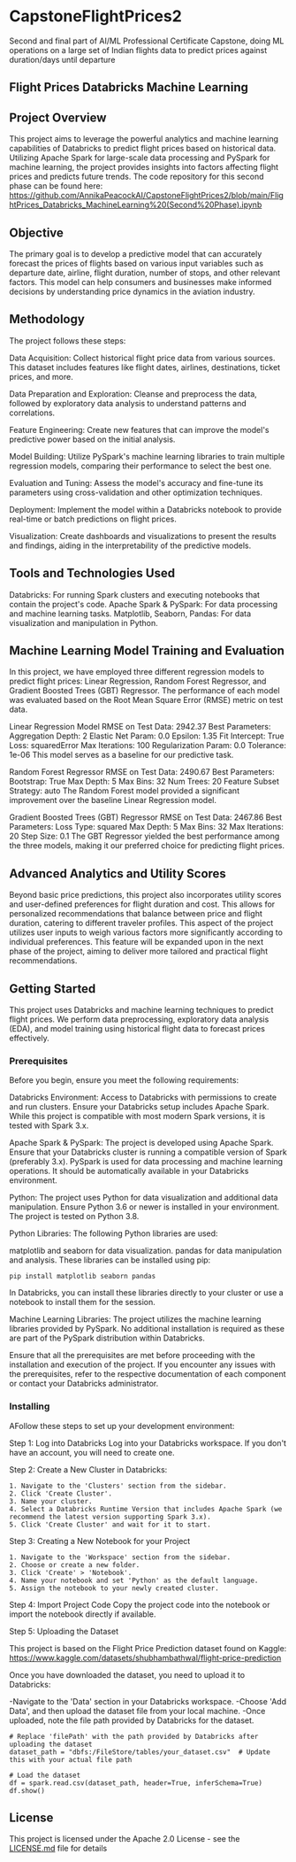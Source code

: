 # CapstoneFlightPrices2
Second and final part of AI/ML Professional Certificate Capstone, doing ML operations on a large set of Indian flights data to predict prices against duration/days until departure


## Flight Prices Databricks Machine Learning

## Project Overview

This project aims to leverage the powerful analytics and machine learning capabilities of Databricks to predict flight prices based on historical data. Utilizing Apache Spark for large-scale data processing and PySpark for machine learning, the project provides insights into factors affecting flight prices and predicts future trends. The code repository for this second phase can be found here: https://github.com/AnnikaPeacockAI/CapstoneFlightPrices2/blob/main/FlightPrices_Databricks_MachineLearning%20(Second%20Phase).ipynb

## Objective
The primary goal is to develop a predictive model that can accurately forecast the prices of flights based on various input variables such as departure date, airline, flight duration, number of stops, and other relevant factors. This model can help consumers and businesses make informed decisions by understanding price dynamics in the aviation industry.

## Methodology
The project follows these steps:

Data Acquisition: Collect historical flight price data from various sources. This dataset includes features like flight dates, airlines, destinations, ticket prices, and more.

Data Preparation and Exploration: Cleanse and preprocess the data, followed by exploratory data analysis to understand patterns and correlations.

Feature Engineering: Create new features that can improve the model's predictive power based on the initial analysis.

Model Building: Utilize PySpark's machine learning libraries to train multiple regression models, comparing their performance to select the best one.

Evaluation and Tuning: Assess the model's accuracy and fine-tune its parameters using cross-validation and other optimization techniques.

Deployment: Implement the model within a Databricks notebook to provide real-time or batch predictions on flight prices.

Visualization: Create dashboards and visualizations to present the results and findings, aiding in the interpretability of the predictive models.

## Tools and Technologies Used
Databricks: For running Spark clusters and executing notebooks that contain the project's code.
Apache Spark & PySpark: For data processing and machine learning tasks.
Matplotlib, Seaborn, Pandas: For data visualization and manipulation in Python.

## Machine Learning Model Training and Evaluation
In this project, we have employed three different regression models to predict flight prices: Linear Regression, Random Forest Regressor, and Gradient Boosted Trees (GBT) Regressor. The performance of each model was evaluated based on the Root Mean Square Error (RMSE) metric on test data.

Linear Regression Model
RMSE on Test Data: 2942.37
Best Parameters:
Aggregation Depth: 2
Elastic Net Param: 0.0
Epsilon: 1.35
Fit Intercept: True
Loss: squaredError
Max Iterations: 100
Regularization Param: 0.0
Tolerance: 1e-06
This model serves as a baseline for our predictive task.

Random Forest Regressor
RMSE on Test Data: 2490.67
Best Parameters:
Bootstrap: True
Max Depth: 5
Max Bins: 32
Num Trees: 20
Feature Subset Strategy: auto
The Random Forest model provided a significant improvement over the baseline Linear Regression model.

Gradient Boosted Trees (GBT) Regressor
RMSE on Test Data: 2467.86
Best Parameters:
Loss Type: squared
Max Depth: 5
Max Bins: 32
Max Iterations: 20
Step Size: 0.1
The GBT Regressor yielded the best performance among the three models, making it our preferred choice for predicting flight prices.

## Advanced Analytics and Utility Scores
Beyond basic price predictions, this project also incorporates utility scores and user-defined preferences for flight duration and cost. This allows for personalized recommendations that balance between price and flight duration, catering to different traveler profiles. This aspect of the project utilizes user inputs to weigh various factors more significantly according to individual preferences. This feature will be expanded upon in the next phase of the project, aiming to deliver more tailored and practical flight recommendations.



## Getting Started

This project uses Databricks and machine learning techniques to predict flight prices. We perform data preprocessing, exploratory data analysis (EDA), and model training using historical flight data to forecast prices effectively.

### Prerequisites

Before you begin, ensure you meet the following requirements:

Databricks Environment: Access to Databricks with permissions to create and run clusters. Ensure your Databricks setup includes Apache Spark. While this project is compatible with most modern Spark versions, it is tested with Spark 3.x.

Apache Spark & PySpark: The project is developed using Apache Spark. Ensure that your Databricks cluster is running a compatible version of Spark (preferably 3.x). PySpark is used for data processing and machine learning operations. It should be automatically available in your Databricks environment.

Python: The project uses Python for data visualization and additional data manipulation. Ensure Python 3.6 or newer is installed in your environment. The project is tested on Python 3.8.

Python Libraries: The following Python libraries are used:

matplotlib and seaborn for data visualization.
pandas for data manipulation and analysis.
These libraries can be installed using pip:

```
pip install matplotlib seaborn pandas
```

In Databricks, you can install these libraries directly to your cluster or use a notebook to install them for the session.

Machine Learning Libraries: The project utilizes the machine learning libraries provided by PySpark. No additional installation is required as these are part of the PySpark distribution within Databricks.

Ensure that all the prerequisites are met before proceeding with the installation and execution of the project. If you encounter any issues with the prerequisites, refer to the respective documentation of each component or contact your Databricks administrator.

### Installing

AFollow these steps to set up your development environment:

Step 1: Log into Databricks
Log into your Databricks workspace. If you don't have an account, you will need to create one.

Step 2: Create a New Cluster in Databricks:

```
1. Navigate to the 'Clusters' section from the sidebar.
2. Click 'Create Cluster'.
3. Name your cluster.
4. Select a Databricks Runtime Version that includes Apache Spark (we recommend the latest version supporting Spark 3.x).
5. Click 'Create Cluster' and wait for it to start.
```

Step 3: Creating a New Notebook for your Project
```
1. Navigate to the 'Workspace' section from the sidebar.
2. Choose or create a new folder.
3. Click 'Create' > 'Notebook'.
4. Name your notebook and set 'Python' as the default language.
5. Assign the notebook to your newly created cluster.
```

Step 4: Import Project Code
Copy the project code into the notebook or import the notebook directly if available.

Step 5: Uploading the Dataset

This project is based on the Flight Price Prediction dataset found on Kaggle: https://www.kaggle.com/datasets/shubhambathwal/flight-price-prediction

Once you have downloaded the dataset, you need to upload it to Databricks:

-Navigate to the 'Data' section in your Databricks workspace.
-Choose 'Add Data', and then upload the dataset file from your local machine.
-Once uploaded, note the file path provided by Databricks for the dataset.

```
# Replace 'filePath' with the path provided by Databricks after uploading the dataset
dataset_path = "dbfs:/FileStore/tables/your_dataset.csv"  # Update this with your actual file path

# Load the dataset
df = spark.read.csv(dataset_path, header=True, inferSchema=True)
df.show()
```

## License

This project is licensed under the Apache 2.0 License - see the [LICENSE.md](LICENSE.md) file for details
